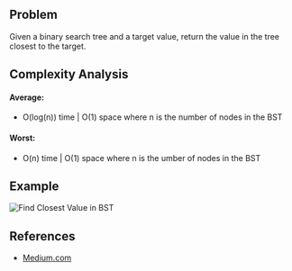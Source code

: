 ## Problem

Given a binary search tree and a target value, return the value in the tree closest to the target.


## Complexity Analysis
#### Average: 
- O(log(n)) time | O(1) space where n is the number of nodes in the BST
#### Worst:
- O(n) time | O(1) space where n is the umber of nodes in the BST

## Example
![Find Closest Value in BST](https://miro.medium.com/max/700/1*pkwPbhJyPcNmGPmjXh5h9w.png)

## References
- [Medium.com](https://medium.com/journey-to-becoming-an-algoat/closest-value-in-a-bst-with-recursion-16bf90ad3bc2)
